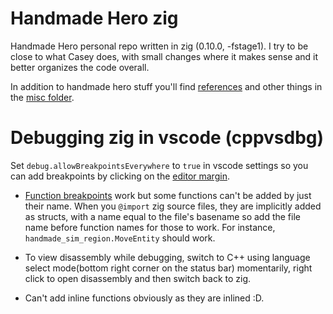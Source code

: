 # Handmade Hero zig

Handmade Hero personal repo written in zig (0.10.0, -fstage1). I try to be close to what Casey does, with small changes where it makes sense and it better organizes the code overall.

In addition to handmade hero stuff you'll find [references](/misc/REFERENCES.md) and other things in the [misc folder](/misc/).

# Debugging zig in vscode (cppvsdbg)
Set `debug.allowBreakpointsEverywhere` to `true` in vscode settings so you can add breakpoints by clicking on the [editor margin](https://code.visualstudio.com/docs/editor/debugging#_breakpoints). 

- [Function breakpoints](https://code.visualstudio.com/docs/editor/debugging#_function-breakpoints) work but some functions can't be added by just their name. When you `@import` zig source files, they are implicitly added as structs, with a name equal to the file's basename so add the file name before function names for those to work. For instance, `handmade_sim_region.MoveEntity` should work.

- To view disassembly while debugging, switch to C++ using language select mode(bottom right corner on the status bar) momentarily, right click to open disassembly and then switch back to zig.

- Can't add inline functions obviously as they are inlined :D.